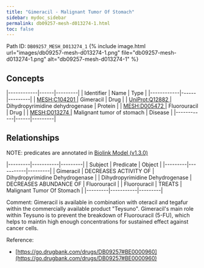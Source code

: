 ```yaml
---
title: "Gimeracil - Malignant Tumor Of Stomach"
sidebar: mydoc_sidebar
permalink: db09257-mesh-d013274-1.html
toc: false 
---
```



Path ID: `DB09257_MESH_D013274_1`
{% include image.html url="images/db09257-mesh-d013274-1.png" file="db09257-mesh-d013274-1.png" alt="db09257-mesh-d013274-1" %}

## Concepts

|------------|------|---------|
| Identifier | Name | Type    |
|------------|------|---------|
| <a href="https://identifiers.org/MESH:C104201">MESH:C104201 </a> | Gimeracil | Drug |
| <a href="https://identifiers.org/UniProt:Q12882">UniProt:Q12882 </a> | Dihydropyrimidine dehydrogenase | Protein |
| <a href="https://identifiers.org/MESH:D005472">MESH:D005472 </a> | Fluorouracil | Drug |
| <a href="https://identifiers.org/MESH:D013274">MESH:D013274 </a> | Malignant tumor of stomach | Disease |
|------------|------|---------|

## Relationships


NOTE: predicates are annotated in <a href="https://github.com/biolink/biolink-model/releases/tag/v1.3.0">Biolink Model (v1.3.0)</a>

|---------|-----------|---------|
| Subject | Predicate | Object  |
|---------|-----------|---------|
| Gimeracil | DECREASES ACTIVITY OF | Dihydropyrimidine Dehydrogenase |
| Dihydropyrimidine Dehydrogenase | DECREASES ABUNDANCE OF | Fluorouracil |
| Fluorouracil | TREATS | Malignant Tumor Of Stomach |
|---------|-----------|---------|

Comment: Gimeracil is available in combination with oteracil and tegafur within the commercially available product "Teysuno". Gimeracil's main role within Teysuno is to prevent the breakdown of Fluorouracil (5-FU), which helps to maintin high enough concentrations for sustained effect against cancer cells.

Reference: 
  - [https://go.drugbank.com/drugs/DB09257#BE0000960](https://go.drugbank.com/drugs/DB09257#BE0000960)
